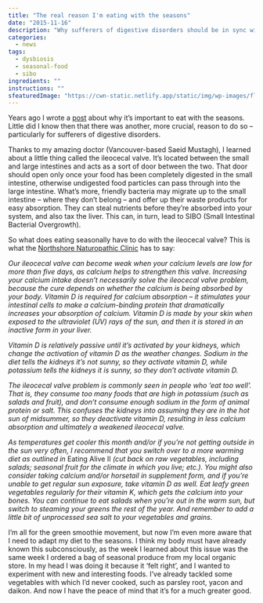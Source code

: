 ```yaml
---
title: "The real reason I'm eating with the seasons"
date: "2015-11-16"
description: "Why sufferers of digestive disorders should be in sync with seasonal food."
categories: 
  - news
tags: 
  - dysbiosis
  - seasonal-food
  - sibo
ingredients: ""
instructions: ""
sfeaturedImage: "https://cwn-static.netlify.app/static/img/wp-images/flower_sky3.jpg"
---
```


Years ago I wrote a [post](http://cookingwithnothing.com/post/7837941299/an-additional-challenge-eating-with-the-seasons) about why it’s important to eat with the seasons. Little did I know then that there was another, more crucial, reason to do so – particularly for sufferers of digestive disorders.

Thanks to my amazing doctor (Vancouver-based Saeid Mustagh), I learned about a little thing called the ileocecal valve. It’s located between the small and large intestines and acts as a sort of door between the two. That door should open only once your food has been completely digested in the small intestine, otherwise undigested food particles can pass through into the large intestine. What’s more, friendly bacteria may migrate up to the small intestine – where they don’t belong – and offer up their waste products for easy absorption. They can steal nutrients before they’re absorbed into your system, and also tax the liver. This can, in turn, lead to SIBO (Small Intestinal Bacterial Overgrowth).

So what does eating seasonally have to do with the ileocecal valve? This is what the [Northshore Naturopathic Clinic](http://t.umblr.com/redirect?z=http%3A%2F%2Fwww.northshorenaturopathicclinic.ca%2F&t=ODZjYTRmMTRiOTRiMzcyZWFkNTA0NzZhOTU1Njg5NjcwNTMyYTJhZSxlS284ZWFrWQ%3D%3D&b=t%3AVOYglxJ9sBHW8BFVroDfxQ&p=http%3A%2F%2Fcookingwithnothing.com%2Fpost%2F133342667601%2Fthe-real-reason-im-eating-with-the-seasons&m=1) has to say:

_Our ileocecal valve can become weak when your calcium levels are low for more than five days, as calcium helps to strengthen this valve. Increasing your calcium intake doesn’t necessarily solve the ileocecal valve problem, because the cure depends on whether the calcium is being absorbed by your body. Vitamin D is required for calcium absorption_ – _it stimulates your intestinal cells to make a calcium-binding protein that dramatically increases your absorption of calcium. Vitamin D is made by your skin when exposed to the ultraviolet (UV) rays of the sun, and then it is stored in an inactive form in your liver._

_Vitamin D is relatively passive until it’s activated by your kidneys, which change the activation of vitamin D as the weather changes. Sodium in the diet tells the kidneys it’s not sunny, so they activate vitamin D, while potassium tells the kidneys it is sunny, so they don’t activate vitamin D._

_The ileocecal valve problem is commonly seen in people who ‘eat too well’. That is, they consume too many foods that are high in potassium (such as salads and fruit), and don’t consume enough sodium in the form of animal protein or salt. This confuses the kidneys into assuming they are in the hot sun of midsummer, so they deactivate vitamin D, resulting in less calcium absorption and ultimately a weakened ileocecal valve._

_As temperatures get cooler this month and/or if you’re not getting outside in the sun very often, I recommend that you switch over to a more warming diet as outlined in_ Eating Alive II _(cut back on raw vegetables, including salads; seasonal fruit for the climate in which you live; etc.). You might also consider taking calcium and/or horsetail in supplement form, and if you’re unable to get regular sun exposure, take vitamin D as well. Eat leafy green vegetables regularly for their vitamin K, which gets the calcium into your bones. You can continue to eat salads when you’re out in the warm sun, but switch to steaming your greens the rest of the year. And remember to add a little bit of unprocessed sea salt to your vegetables and grains._

I’m all for the green smoothie movement, but now I’m even more aware that I need to adapt my diet to the seasons. I think my body must have already known this subconsciously, as the week I learned about this issue was the same week I ordered a bag of seasonal produce from my local organic store. In my head I was doing it because it ‘felt right’, and I wanted to experiment with new and interesting foods. I’ve already tackled some vegetables with which I’d never cooked, such as parsley root, yacon and daikon. And now I have the peace of mind that it’s for a much greater good.
